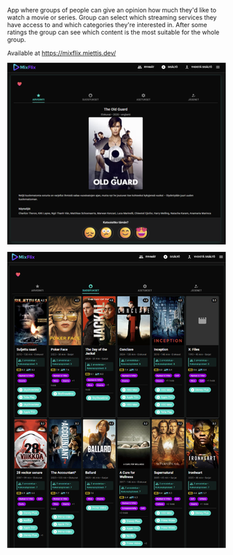 App where groups of people can give an opinion how much they'd like to watch a movie or series. 
Group can select which streaming services they have access to and which categories they're interested in.
After some ratings the group can see which content is the most suitable for the whole group.

Available at
https://mixflix.miettis.dev/

![Screenshot of rating!](mixflix_2.png "Rating")

![Screenshot of suggestions!](mixflix.png "Suggestions")
